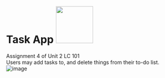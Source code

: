 # Task App <img src="https://user-images.githubusercontent.com/3476904/154410543-37e076c0-021b-464a-8090-f218843ccd0a.png" width="100" height="100">
Assignment 4 of Unit 2 LC 101\
Users may add tasks to, and delete things from their to-do list.\
![image](https://user-images.githubusercontent.com/3476904/154417767-824b12f6-8ab4-4839-9bd5-f4974c320662.png)
